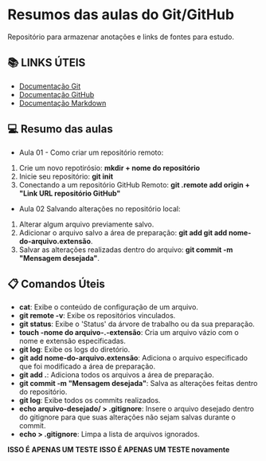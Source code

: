 # Resumos das aulas do Git/GitHub

Repositório para armazenar anotações e links de fontes para estudo.

## 📚 LINKS ÚTEIS
- [Documentação Git](https://git.scm.com/doc)
- [Documentação GitHub](https://docs.github.com/)
- [Documentação Markdown](https://docs.github.com/pt/get-started/writing-on-github/getting-started-with-writing-and-formatting-on-github/basic-writing-and-formatting-syntax)

## 💻 Resumo das aulas

- Aula 01 - Como criar um repositório remoto:
1. Crie um novo repotirósio: **mkdir + nome do repositório**
2. Inicie seu repositório: **git init**
3. Conectando a um repositório GitHub Remoto:
**git .remote add origin + "Link URL repositório GitHub"**

- Aula 02 Salvando alterações no repositório local:
1. Alterar algum arquivo previamente salvo.
2. Adicionar o arquivo salvo a área de preparação: **git add git add nome-do-arquivo.extensão**.
3. Salvar as alterações realizadas dentro do arquivo: **git commit -m "Mensagem desejada"**.

## 📋 Comandos Úteis
- **cat**: Exibe o conteúdo de configuração de um arquivo.
- **git remote -v**: Exibe os repositórios vinculados.
- **git status**: Exibe o 'Status' da árvore de trabalho ou da sua preparação.
- **touch -nome do arquivo-.-extensão**: Cria um arquivo vázio com o nome e extensão especificadas.
- **git log**: Exibe os logs do diretório.
- **git add nome-do-arquivo.extensão**: Adiciona o arquivo especificado que foi modificado a área de preparação.
- **git add .**: Adiciona todos os arquivos a área de preparação.
- **git commit -m "Mensagem desejada"**: Salva as alterações feitas dentro do repositório.
- **git log**: Exibe todos os commits realizados.
- **echo arquivo-desejado/ > .gitignore**: Insere o arquivo desejado dentro do gitignore para que suas alterações não sejam salvas durante o commit.
- **echo > .gitignore**: Limpa a lista de arquivos ignorados.


**ISSO É APENAS UM TESTE**
**ISSO É APENAS UM TESTE novamente**

